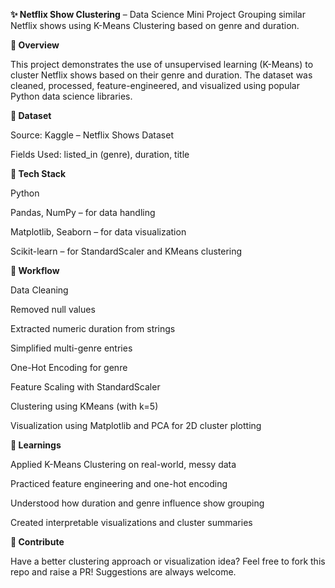 **✨ Netflix Show Clustering** – Data Science Mini Project
Grouping similar Netflix shows using K-Means Clustering based on genre and duration.

**📌 Overview**

This project demonstrates the use of unsupervised learning (K-Means) to cluster Netflix shows based on their genre and duration. The dataset was cleaned, processed, feature-engineered, and visualized using popular Python data science libraries.

**📁 Dataset**

Source: Kaggle – Netflix Shows Dataset

Fields Used: listed_in (genre), duration, title

**🔧 Tech Stack**

Python

Pandas, NumPy – for data handling

Matplotlib, Seaborn – for data visualization

Scikit-learn – for StandardScaler and KMeans clustering

**🔄 Workflow**

Data Cleaning

Removed null values

Extracted numeric duration from strings

Simplified multi-genre entries

One-Hot Encoding for genre

Feature Scaling with StandardScaler

Clustering using KMeans (with k=5)

Visualization using Matplotlib and PCA for 2D cluster plotting


**🧠 Learnings**

Applied K-Means Clustering on real-world, messy data

Practiced feature engineering and one-hot encoding

Understood how duration and genre influence show grouping

Created interpretable visualizations and cluster summaries

**🤝 Contribute**

Have a better clustering approach or visualization idea?
Feel free to fork this repo and raise a PR! Suggestions are always welcome.

